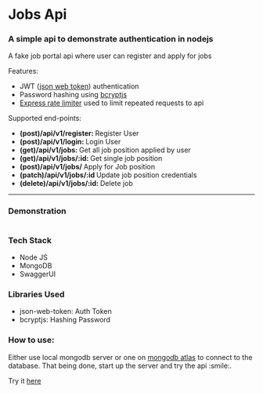 <h1>Jobs Api</h1>
<h3>A simple api to demonstrate authentication in nodejs</h3>
<p>A fake job portal api where user can register and apply for jobs</p>

<p>Features: </p>
<ul>
  <li>JWT (<a href="https://www.npmjs.com/package/jsonwebtoken" target="_blank">json web token</a>) authentication</li>
  <li>Password hashing using <a href="https://www.npmjs.com/package/bcryptjs" target="_blank">bcryptjs</a></li>
  <li><a href="https://www.npmjs.com/package/express-rate-limit" target="_blank">Express rate limiter</a> used to limit repeated requests to api</li>
</ul>

<p>Supported end-points:</p>
<ul>
  <li><strong>(post)/api/v1/register: </strong>Register User</li>
  <li><strong>(post)/api/v1/login: </strong>Login User</li>
  <li><strong>(get)/api/v1/jobs: </strong>Get all job position applied by user</li>
  <li><strong>(get)/api/v1/jobs/:id: </strong>Get single job position</li>
  <li><strong>(post)/api/v1/jobs/ </strong>Apply for Job position</li>
  <li><strong>(patch)/api/v1/jobs/:id </strong>Update job position credentials</li>
  <li><strong>(delete)/api/v1/jobs/:id: </strong>Delete job</li>
</ul>
<hr>

<h3>Demonstration</h3>
<img src="https://user-images.githubusercontent.com/53399843/154196273-17f87291-996f-4f3d-b7b4-8a9d343f4d58.gif" alt=""/>


<h3>Tech Stack</h3>
<ul>
  <li>Node JS</li>
  <li>MongoDB</li>
  <li>SwaggerUI</li>
</ul>

<h3>Libraries Used</h3>
<ul>
  <li>json-web-token: Auth Token</li>
  <li>bcryptjs: Hashing Password</li>
</ul>

<h3>How to use:</h3>
<p>Either use local mongodb server or one on <a href="https://www.mongodb.com/" target="_blank">mongodb atlas</a> to connect to the database. That being done, start up the server and try the api :smile:.</p>
<p>Try it <a href="https://serene-brook-67360.herokuapp.com/" target="_blank">here</a>
